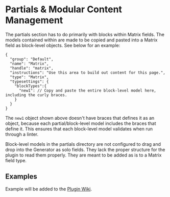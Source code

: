 # Partials & Modular Content Management

The partials section has to do primarily with blocks within Matrix fields. The models contained within are made to be copied and pasted into a Matrix field as block-level objects. See below for an example:

```
{
  "group": "Default",
  "name": "Matrix",
  "handle": "matrix",
  "instructions": "Use this area to build out content for this page.",
  "type": "Matrix",
  "typesettings": {
    "blockTypes":{
      "new1": // Copy and paste the entire block-level model here, including the curly braces.
    }
  }
}
```

The `new1` object shown above doesn't have braces that defines it as an object, because each partial/block-level model includes the braces that define it. This ensures that each block-level model validates when run through a linter.

Block-level models in the partials directory are not configured to drag and drop into the Generator as solo fields. They lack the proper structure for the plugin to read them properly. They are meant to be added as is to a Matrix field type.

## Examples  
Example will be added to the [Plugin Wiki](https://github.com/Pennebaker/craftcms-generator/wiki).
